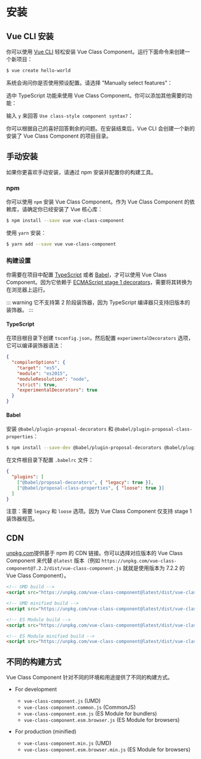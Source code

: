 # 安装

## Vue CLI 安装

你可以使用 [Vue CLI](https://cli.vuejs.org/) 轻松安装 Vue Class Component。运行下面命令来创建一个新项目：

```sh
$ vue create hello-world
```

系统会询问你是否使用预设配置。请选择 "Manually select features"：

选中 TypeScript 功能来使用 Vue Class Component。你可以添加其他需要的功能：

输入 `y` 来回答 `Use class-style component syntax?`：

你可以根据自己的喜好回答剩余的问题。在安装结束后，Vue CLI 会创建一个新的安装了 Vue Class Component 的项目目录。

## 手动安装

如果你更喜欢手动安装，请通过 npm 安装并配置你的构建工具。

### npm

你可以使用 `npm` 安装 Vue Class Component。作为 Vue Class Component 的依赖库，请确定你已经安装了 Vue 核心库：

```sh
$ npm install --save vue vue-class-component
```

使用 `yarn` 安装：

```sh
$ yarn add --save vue vue-class-component
```

### 构建设置

你需要在项目中配置 [TypeScript](https://www.typescriptlang.org/) 或者 [Babel](https://babeljs.io/)，才可以使用 Vue Class Component。因为它依赖于 [ECMAScript stage 1 decorators](https://github.com/wycats/javascript-decorators/blob/master/README.md)，需要将其转换为在浏览器上运行。

::: warning
它不支持第 2 阶段装饰器，因为 TypeScript 编译器只支持旧版本的装饰器。
:::

#### TypeScript

在项目根目录下创建 `tsconfig.json`，然后配置 `experimentalDecorators` 选项，它可以编译装饰器语法：

```json
{
  "compilerOptions": {
    "target": "es5",
    "module": "es2015",
    "moduleResolution": "node",
    "strict": true,
    "experimentalDecorators": true
  }
}
```

#### Babel

安装 `@babel/plugin-proposal-decorators` 和 `@babel/plugin-proposal-class-properties`：

```sh
$ npm install --save-dev @babel/plugin-proposal-decorators @babel/plugin-proposal-class-properties
```

在文件根目录下配置 `.babelrc` 文件：

```json
{
  "plugins": [
    ["@babel/proposal-decorators", { "legacy": true }],
    ["@babel/proposal-class-properties", { "loose": true }]
  ]
}
```

注意：需要 `legacy` 和 `loose` 选项。因为 Vue Class Component 仅支持 stage 1 装饰器规范。

## CDN

[unpkg.com](https://unpkg.com/)提供基于 npm 的 CDN 链接。你可以选择对应版本的 Vue Class Component 来代替 `@latest` 版本（例如 `https://unpkg.com/vue-class-component@7.2.2/dist/vue-class-component.js` 就就是使用版本为 7.2.2 的 Vue Class Component）。

```html
<!-- UMD build -->
<script src="https://unpkg.com/vue-class-component@latest/dist/vue-class-component.js"></script>

<!-- UMD minified build -->
<script src="https://unpkg.com/vue-class-component@latest/dist/vue-class-component.min.js"></script>

<!-- ES Module build -->
<script src="https://unpkg.com/vue-class-component@latest/dist/vue-class-component.esm.browser.js"></script>

<!-- ES Module minified build -->
<script src="https://unpkg.com/vue-class-component@latest/dist/vue-class-component.esm.browser.min.js"></script>
```

## 不同的构建方式

Vue Class Component 针对不同的环境和用途提供了不同的构建方式。

- For development

  - `vue-class-component.js` (UMD)
  - `vue-class-component.common.js` (CommonJS)
  - `vue-class-component.esm.js` (ES Module for bundlers)
  - `vue-class-component.esm.browser.js` (ES Module for browsers)

- For production (minified)

  - `vue-class-component.min.js` (UMD)
  - `vue-class-component.esm.browser.min.js` (ES Module for browsers)
